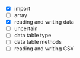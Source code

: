 - [x] import
- [ ] array
- [x] reading and writing data
- [ ] uncertain
- [ ] data table type
- [ ] data table methods
- [ ] reading and writing CSV